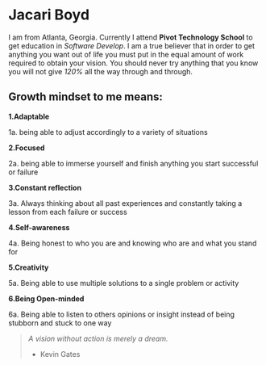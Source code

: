  # Jacari Boyd 
 I am from Atlanta, Georgia. Currently I attend __Pivot Technology School__ to get education in _Software Develop_. I am a true believer that in order to get anything you want out of life you must put in the equal amount of work required to obtain your vision. You should never try anything that you know you will not give _120%_ all the way through and through.
 
## Growth mindset to me means:

**1.Adaptable**

  1a. being able to adjust accordingly to a variety of situations

**2.Focused**

2a. being able to immerse yourself and finish anything you start successful or failure 

**3.Constant reflection**

3a. Always thinking about all past experiences and constantly taking a lesson from each failure or success 

**4.Self-awareness**

4a. Being honest to who you are and knowing who are and what you stand for

**5.Creativity**

5a. Being able to use multiple solutions to a single problem or activity 

**6.Being Open-minded**

6a. Being able to listen to others opinions or insight instead of being stubborn and stuck to one way

>_A vision without action 
is merely a dream._
> - Kevin Gates
